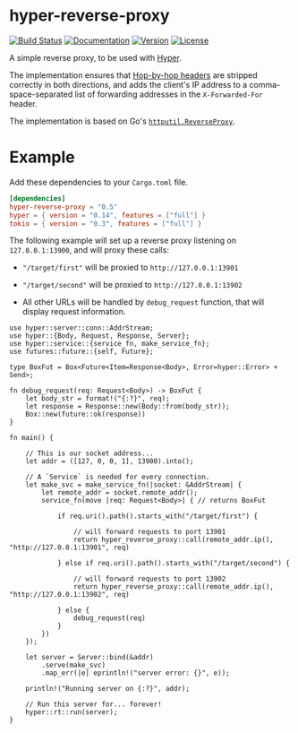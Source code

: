 
# hyper-reverse-proxy

[![Build Status](https://travis-ci.org/brendanzab/hyper-reverse-proxy.svg?branch=master)](https://travis-ci.org/brendanzab/hyper-reverse-proxy)
[![Documentation](https://docs.rs/hyper-reverse-proxy/badge.svg)](https://docs.rs/hyper-reverse-proxy)
[![Version](https://img.shields.io/crates/v/hyper-reverse-proxy.svg)](https://crates.io/crates/hyper-reverse-proxy)
[![License](https://img.shields.io/crates/l/hyper-reverse-proxy.svg)](https://github.com/brendanzab/hyper-reverse-proxy/blob/master/LICENSE)

A simple reverse proxy, to be used with [Hyper].

The implementation ensures that [Hop-by-hop headers] are stripped correctly in both directions,
and adds the client's IP address to a comma-space-separated list of forwarding addresses in the
`X-Forwarded-For` header.

The implementation is based on Go's [`httputil.ReverseProxy`].

[Hyper]: http://hyper.rs/
[Hop-by-hop headers]: http://www.w3.org/Protocols/rfc2616/rfc2616-sec13.html
[`httputil.ReverseProxy`]: https://golang.org/pkg/net/http/httputil/#ReverseProxy

# Example

Add these dependencies to your `Cargo.toml` file.

```toml
[dependencies]
hyper-reverse-proxy = "0.5"
hyper = { version = "0.14", features = ["full"] }
tokio = { version = "0.3", features = ["full"] }
```

The following example will set up a reverse proxy listening on `127.0.0.1:13900`,
and will proxy these calls:

* `"/target/first"` will be proxied to `http://127.0.0.1:13901`

* `"/target/second"` will be proxied to `http://127.0.0.1:13902`

* All other URLs will be handled by `debug_request` function, that will display request information.

```rust,no_run
use hyper::server::conn::AddrStream;
use hyper::{Body, Request, Response, Server};
use hyper::service::{service_fn, make_service_fn};
use futures::future::{self, Future};

type BoxFut = Box<Future<Item=Response<Body>, Error=hyper::Error> + Send>;

fn debug_request(req: Request<Body>) -> BoxFut {
    let body_str = format!("{:?}", req);
    let response = Response::new(Body::from(body_str));
    Box::new(future::ok(response))
}

fn main() {

    // This is our socket address...
    let addr = ([127, 0, 0, 1], 13900).into();

    // A `Service` is needed for every connection.
    let make_svc = make_service_fn(|socket: &AddrStream| {
        let remote_addr = socket.remote_addr();
        service_fn(move |req: Request<Body>| { // returns BoxFut

            if req.uri().path().starts_with("/target/first") {

                // will forward requests to port 13901
                return hyper_reverse_proxy::call(remote_addr.ip(), "http://127.0.0.1:13901", req)

            } else if req.uri().path().starts_with("/target/second") {

                // will forward requests to port 13902
                return hyper_reverse_proxy::call(remote_addr.ip(), "http://127.0.0.1:13902", req)

            } else {
                debug_request(req)
            }
        })
    });

    let server = Server::bind(&addr)
        .serve(make_svc)
        .map_err(|e| eprintln!("server error: {}", e));

    println!("Running server on {:?}", addr);

    // Run this server for... forever!
    hyper::rt::run(server);
}
```
